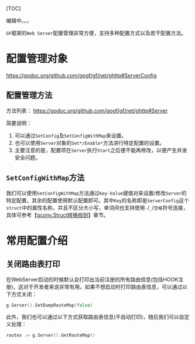 
[TOC]

编辑中。。。


`GF`框架的`Web Server`配置管理非常方便，支持多种配置方式以及若干配置方法。

# 配置管理对象
https://godoc.org/github.com/gogf/gf/net/ghttp#ServerConfig



## 配置管理方法
方法列表： https://godoc.org/github.com/gogf/gf/net/ghttp#Server

简要说明：
1. 可以通过`SetConfig`及`SetConfigWithMap`来设置。
1. 也可以使用`Server`对象的`Set*/Enable*`方法进行特定配置的设置。
1. 主要注意的是，配置项在`Server`执行`Start`之后便不能再修改，以便产生并发安全问题。

## `SetConfigWithMap`方法

我们可以使用`SetConfigWithMap`方法通过`Key-Value`键值对来设置/修改`Server`的特定配置，其余的配置使用默认配置即可。其中`Key`的名称即是`ServerConfig`这个`struct`中的属性名称，并且不区分大小写，单词间也支持使用`-`/`_`/`空格`符号连接，具体可参考【[gconv.Struct转换规则](util/gconv/struct.md)】章节。


# 常用配置介绍

## 关闭路由表打印

在WebServer启动的时候默认会打印出当前注册的所有路由信息(包括HOOK注册)，这对于开发者来说非常有用。如果不想启动时打印路由表信息，可以通过以下方式关闭：
```go
g.Server().SetDumpRouteMap(false)
```
此外，我们也可以通过以下方式获取路由表信息(不自动打印)，随后我们可以自定义处理：
```go
routes := g.Server().GetRouteMap()
```








